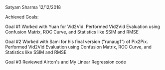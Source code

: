Satyam Sharma
12/12/2018

Achieved Goals:

Goal #1
Worked with Yuan for Vid2Vid. Performed Vid2Vid Evaluation using Confusion Matrix, ROC Curve, and Statistics like SSIM and RMSE

Goal #2
Worked with Sami for his final version ("runaug1") of Pix2Pix. Performed Vid2Vid Evaluation using Confusion Matrix, ROC Curve, and Statistics like SSIM and RMSE

Goal #3
Reviewed Airton's and My Linear Regression code

